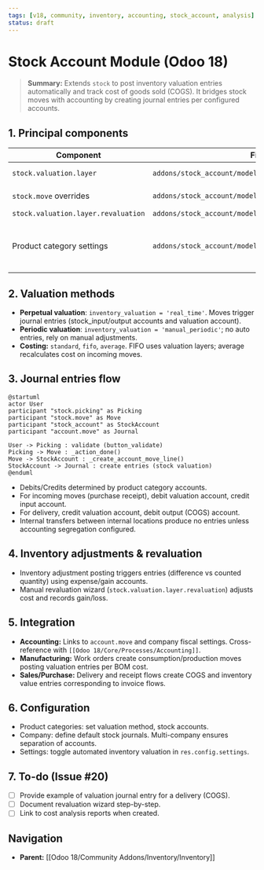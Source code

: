 ```yaml
---
tags: [v18, community, inventory, accounting, stock_account, analysis]
status: draft
---
```


# Stock Account Module (Odoo 18)

> **Summary:** Extends `stock` to post inventory valuation entries automatically and track cost of goods sold (COGS). It bridges stock moves with accounting by creating journal entries per configured accounts.

## 1. Principal components

| Component | File | Responsibilities |
|-----------|------|------------------|
| `stock.valuation.layer` | `addons/stock_account/models/stock_valuation_layer.py` | Records cost layers for moves (used by FIFO/average). |
| `stock.move` overrides | `addons/stock_account/models/stock_move.py` | Hooks into `_create_account_move_line` to generate valuation entries. |
| `stock.valuation.layer.revaluation` | `addons/stock_account/models/stock_valuation_layer.py` | Manual revaluation adjustments. |
| Product category settings | `addons/stock_account/models/product_template.py` | Adds `property_stock_valuation_account_id`, `property_stock_account_input/output`, `inventory_valuation` and `costing_method`. |

## 2. Valuation methods
- **Perpetual valuation**: `inventory_valuation = 'real_time'`. Moves trigger journal entries (stock_input/output accounts and valuation account).
- **Periodic valuation**: `inventory_valuation = 'manual_periodic'`; no auto entries, rely on manual adjustments.
- **Costing:** `standard`, `fifo`, `average`. FIFO uses valuation layers; average recalculates cost on incoming moves.

## 3. Journal entries flow

```plantuml
@startuml
actor User
participant "stock.picking" as Picking
participant "stock.move" as Move
participant "stock_account" as StockAccount
participant "account.move" as Journal

User -> Picking : validate (button_validate)
Picking -> Move : _action_done()
Move -> StockAccount : _create_account_move_line()
StockAccount -> Journal : create entries (stock valuation)
@enduml
```

- Debits/Credits determined by product category accounts.
- For incoming moves (purchase receipt), debit valuation account, credit input account.
- For delivery, credit valuation account, debit output (COGS) account.
- Internal transfers between internal locations produce no entries unless accounting segregation configured.

## 4. Inventory adjustments & revaluation
- Inventory adjustment posting triggers entries (difference vs counted quantity) using expense/gain accounts.
- Manual revaluation wizard (`stock.valuation.layer.revaluation`) adjusts cost and records gain/loss.

## 5. Integration
- **Accounting:** Links to `account.move` and company fiscal settings. Cross-reference with `[[Odoo 18/Core/Processes/Accounting]]`.
- **Manufacturing:** Work orders create consumption/production moves posting valuation entries per BOM cost.
- **Sales/Purchase:** Delivery and receipt flows create COGS and inventory value entries corresponding to invoice flows.

## 6. Configuration
- Product categories: set valuation method, stock accounts.
- Company: define default stock journals. Multi-company ensures separation of accounts.
- Settings: toggle automated inventory valuation in `res.config.settings`.

## 7. To-do (Issue #20)
- [ ] Provide example of valuation journal entry for a delivery (COGS).
- [ ] Document revaluation wizard step-by-step.
- [ ] Link to cost analysis reports when created.

## Navigation
- **Parent:** [[Odoo 18/Community Addons/Inventory/Inventory]]
